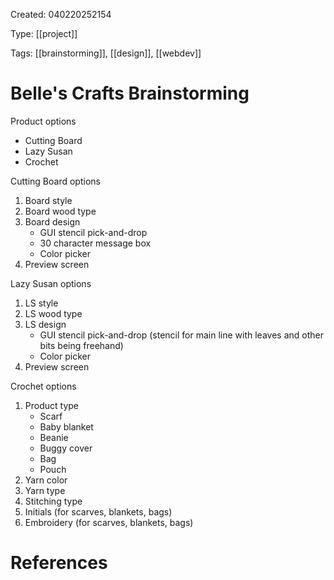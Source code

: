 Created: 040220252154

Type: [[project]]

Tags: [[brainstorming]], [[design]], [[webdev]]

# Belle's Crafts Brainstorming

Product options

- Cutting Board
- Lazy Susan
- Crochet

Cutting Board options

1. Board style
2. Board wood type
3. Board design
   - GUI stencil pick-and-drop
   - 30 character message box
   - Color picker
4. Preview screen

Lazy Susan options

1. LS style
2. LS wood type
3. LS design
   - GUI stencil pick-and-drop (stencil for main line with leaves and other bits being freehand)
   - Color picker
4. Preview screen

Crochet options

1. Product type
   - Scarf
   - Baby blanket
   - Beanie
   - Buggy cover
   - Bag
   - Pouch
2. Yarn color
3. Yarn type
4. Stitching type
5. Initials (for scarves, blankets, bags)
6. Embroidery (for scarves, blankets, bags)

# References

